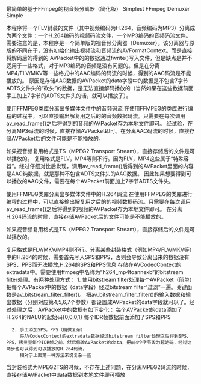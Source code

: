 最简单的基于FFmpeg的视音频分离器（简化版）
Simplest FFmpeg Demuxer Simple


本程序将一个FLV封装的文件（其中视频编码为H.264，音频编码为MP3）分离成为两个文件：一个H.264编码的视频码流文件，一个MP3编码的音频码流文件。
需要注意的是，本程序是一个简单版的视音频分离器（Demuxer）。该分离器与原版的不同在于，没有初始化输出视频流和音频流的AVFormatContext。而是直接将解码后的得到的
AVPacket中的的数据通过fwrite()写入文件，但是缺点是并不适用于一些格式，对于MP3编码的音频是没有问题的。但是在分离MP4/FLV/MKV等一些格式中的AAC编码的码流的时候，得到的AAC码流是不能播放的。
原因是存储AAC数据的AVPacket的data字段中的数据是不包含7字节ADTS文件头的“砍头”的数据，是无法直接解码播放的（当然如果在这些数据前面手工加上7字节的ADTS文件头的话，就可以播放了）。


使用FFMPEG类库分离出多媒体文件中的音频码流
   在使用FFMPEG的类库进行编程的过程中，可以直接输出解复用之后的的音频数据码流。只需要在每次调用av_read_frame()之后将得到的音频的AVPacket存为本地文件即可。
   经试验，在分离MP3码流的时候，直接存储AVPacket即可。在分离AAC码流的时候，直接存储AVPacket后的文件可能是不能播放的。

   如果视音频复用格式是TS（MPEG2 Transport Stream），直接存储后的文件是可以播放的。
   复用格式是FLV，MP4等则不行。因为FLV，MP4这些属于“特殊容器”。经过仔细对比后发现，调用av_read_frame()后得到的AVPacket里面的内容是AAC纯数据，就是那种不包含ADTS文件头的AAC数据。
   因此如果想要得到可以播放的AAC文件，需要在每个AVPacket前面加上7字节ADTS文件头。



使用FFMPEG类库分离出多媒体文件中的H.264码流
   在使用FFMPEG的类库进行编程的过程中，可以直接输出解复用之后的的视频数据码流。只需要在每次调用av_read_frame()之后将得到的视频的AVPacket存为本地文件即可。
   在分离H.264码流的时候，直接存储AVPacket后的文件可能是不能播放的。

   如果视音频复用格式是TS（MPEG2 Transport Stream），直接存储后的文件是可以播放的。
   
   复用格式是FLV/MKV/MP4则不行。分离某些封装格式（例如MP4/FLV/MKV等）中的H.264的时候，需要首先写入SPS和PPS，否则会导致分离出来的数据没有SPS、PPS而无法播放,H.264的SPS和PPS信息
   存储在AVCodecContext的extradata中。需要使用ffmpeg中名称为“h264_mp4toannexb”的bitstream filter处理。有两种处理方式：
      1. 使用bitstream filter处理每个AVPacket（简单）
         把每个AVPacket中的数据（data字段）经过bitstream filter“过滤”一遍。关键函数是av_bitstream_filter_filter()。
         把av_bitstream_filter_filter()的输入数据和输出数据（分别对应第4,5,6,7个参数）都设置成AVPacket的data字段就可以了。经过处理之后，AVPacket中的数据有如下变化：
		 每个AVPacket的data添加了H.264的NALU的起始码{0,0,0,1}
		 每个IDR帧数据前面添加了SPS和PPS

	  2. 手工添加SPS，PPS（稍微复杂）
	     将AVCodecContext的extradata数据经过bitstream filter处理之后得到SPS、PPS，拷贝至每个IDR帧之前。然后修改AVPacket的data，把前4个字节改为起始码，经过这两步也可以得到可以播放的H.264码流，
		 相对于上面第一种方法来说复杂一些

   当封装格式为MPEG2TS的时候，不存在上述问题，在分离MPEG2码流的时候，直接存储AVPacket中data数据到本地文件即可播放
	

